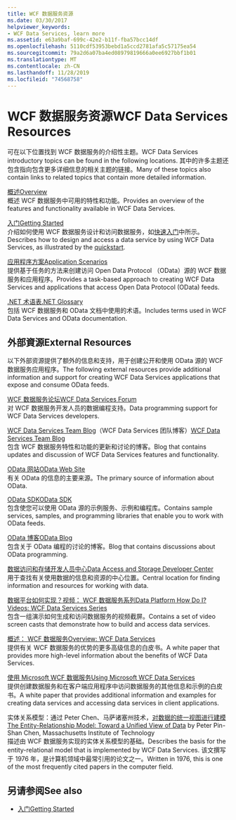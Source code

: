 ```yaml
---
title: WCF 数据服务资源
ms.date: 03/30/2017
helpviewer_keywords:
- WCF Data Services, learn more
ms.assetid: e63a9baf-699c-42e2-b11f-fba57bcc14df
ms.openlocfilehash: 5110cdf53953bebd1a5ccd2781afa5c57175ea54
ms.sourcegitcommit: 79a2d6a07ba4ed08979819666a0ee6927bbf1b01
ms.translationtype: MT
ms.contentlocale: zh-CN
ms.lasthandoff: 11/28/2019
ms.locfileid: "74568758"
---
```

# <a name="wcf-data-services-resources"></a><span data-ttu-id="7bdaa-102">WCF 数据服务资源</span><span class="sxs-lookup"><span data-stu-id="7bdaa-102">WCF Data Services Resources</span></span>
<span data-ttu-id="7bdaa-103">可在以下位置找到 WCF 数据服务的介绍性主题。</span><span class="sxs-lookup"><span data-stu-id="7bdaa-103">WCF Data Services introductory topics can be found in the following locations.</span></span> <span data-ttu-id="7bdaa-104">其中的许多主题还包含指向包含更多详细信息的相关主题的链接。</span><span class="sxs-lookup"><span data-stu-id="7bdaa-104">Many of these topics also contain links to related topics that contain more detailed information.</span></span>  
  
 [<span data-ttu-id="7bdaa-105">概述</span><span class="sxs-lookup"><span data-stu-id="7bdaa-105">Overview</span></span>](wcf-data-services-overview.md)  
 <span data-ttu-id="7bdaa-106">概述 WCF 数据服务中可用的特性和功能。</span><span class="sxs-lookup"><span data-stu-id="7bdaa-106">Provides an overview of the features and functionality available in WCF Data Services.</span></span>  
  
 [<span data-ttu-id="7bdaa-107">入门</span><span class="sxs-lookup"><span data-stu-id="7bdaa-107">Getting Started</span></span>](../adonet/ef/getting-started.md)  
 <span data-ttu-id="7bdaa-108">介绍如何使用 WCF 数据服务设计和访问数据服务，如[快速入门](quickstart-wcf-data-services.md)中所示。</span><span class="sxs-lookup"><span data-stu-id="7bdaa-108">Describes how to design and access a data service by using WCF Data Services, as illustrated by the [quickstart](quickstart-wcf-data-services.md).</span></span>  
  
 [<span data-ttu-id="7bdaa-109">应用程序方案</span><span class="sxs-lookup"><span data-stu-id="7bdaa-109">Application Scenarios</span></span>](application-scenarios-wcf-data-services.md)  
 <span data-ttu-id="7bdaa-110">提供基于任务的方法来创建访问 Open Data Protocol （OData）源的 WCF 数据服务和应用程序。</span><span class="sxs-lookup"><span data-stu-id="7bdaa-110">Provides a task-based approach to creating WCF Data Services and applications that access Open Data Protocol (OData) feeds.</span></span>  
  
 [<span data-ttu-id="7bdaa-111">.NET 术语表</span><span class="sxs-lookup"><span data-stu-id="7bdaa-111">.NET Glossary</span></span>](../../../standard/glossary.md)  
 <span data-ttu-id="7bdaa-112">包括 WCF 数据服务和 OData 文档中使用的术语。</span><span class="sxs-lookup"><span data-stu-id="7bdaa-112">Includes terms used in WCF Data Services and OData documentation.</span></span>  
  
## <a name="external-resources"></a><span data-ttu-id="7bdaa-113">外部資源</span><span class="sxs-lookup"><span data-stu-id="7bdaa-113">External Resources</span></span>  
 <span data-ttu-id="7bdaa-114">以下外部资源提供了额外的信息和支持，用于创建公开和使用 OData 源的 WCF 数据服务应用程序。</span><span class="sxs-lookup"><span data-stu-id="7bdaa-114">The following external resources provide additional information and support for creating WCF Data Services applications that expose and consume OData feeds.</span></span>  
  
 [<span data-ttu-id="7bdaa-115">WCF 数据服务论坛</span><span class="sxs-lookup"><span data-stu-id="7bdaa-115">WCF Data Services Forum</span></span>](https://go.microsoft.com/fwlink/?LinkId=150512)  
 <span data-ttu-id="7bdaa-116">对 WCF 数据服务开发人员的数据编程支持。</span><span class="sxs-lookup"><span data-stu-id="7bdaa-116">Data programming support for WCF Data Services developers.</span></span>  
  
 <span data-ttu-id="7bdaa-117">[WCF Data Services Team Blog](https://go.microsoft.com/fwlink/?LinkId=150511)（WCF Data Services 团队博客）</span><span class="sxs-lookup"><span data-stu-id="7bdaa-117">[WCF Data Services Team Blog](https://go.microsoft.com/fwlink/?LinkId=150511)</span></span>  
 <span data-ttu-id="7bdaa-118">包含 WCF 数据服务特性和功能的更新和讨论的博客。</span><span class="sxs-lookup"><span data-stu-id="7bdaa-118">Blog that contains updates and discussion of WCF Data Services features and functionality.</span></span>  
  
 [<span data-ttu-id="7bdaa-119">OData 网站</span><span class="sxs-lookup"><span data-stu-id="7bdaa-119">OData Web Site</span></span>](https://go.microsoft.com/fwlink/?LinkID=184554)  
 <span data-ttu-id="7bdaa-120">有关 OData 的信息的主要来源。</span><span class="sxs-lookup"><span data-stu-id="7bdaa-120">The primary source of information about OData.</span></span>  
  
 [<span data-ttu-id="7bdaa-121">OData SDK</span><span class="sxs-lookup"><span data-stu-id="7bdaa-121">OData SDK</span></span>](https://go.microsoft.com/fwlink/?LinkID=185248)  
 <span data-ttu-id="7bdaa-122">包含使您可以使用 OData 源的示例服务、示例和编程库。</span><span class="sxs-lookup"><span data-stu-id="7bdaa-122">Contains sample services, samples, and programming libraries that enable you to work with OData feeds.</span></span>  
  
 [<span data-ttu-id="7bdaa-123">OData 博客</span><span class="sxs-lookup"><span data-stu-id="7bdaa-123">OData Blog</span></span>](https://go.microsoft.com/fwlink/?LinkId=185868)  
 <span data-ttu-id="7bdaa-124">包含关于 OData 编程的讨论的博客。</span><span class="sxs-lookup"><span data-stu-id="7bdaa-124">Blog that contains discussions about OData programming.</span></span>  
  
 [<span data-ttu-id="7bdaa-125">数据访问和存储开发人员中心</span><span class="sxs-lookup"><span data-stu-id="7bdaa-125">Data Access and Storage Developer Center</span></span>](https://go.microsoft.com/fwlink/?LinkId=91903)  
 <span data-ttu-id="7bdaa-126">用于查找有关使用数据的信息和资源的中心位置。</span><span class="sxs-lookup"><span data-stu-id="7bdaa-126">Central location for finding information and resources for working with data.</span></span>  
  
 [<span data-ttu-id="7bdaa-127">数据平台如何实现？视频： WCF 数据服务系列</span><span class="sxs-lookup"><span data-stu-id="7bdaa-127">Data Platform How Do I? Videos: WCF Data Services Series</span></span>](https://go.microsoft.com/fwlink/?LinkId=124600)  
 <span data-ttu-id="7bdaa-128">包含一组演示如何生成和访问数据服务的视频截屏。</span><span class="sxs-lookup"><span data-stu-id="7bdaa-128">Contains a set of video screen casts that demonstrate how to build and access data services.</span></span>  
  
 [<span data-ttu-id="7bdaa-129">概述： WCF 数据服务</span><span class="sxs-lookup"><span data-stu-id="7bdaa-129">Overview: WCF Data Services</span></span>](https://go.microsoft.com/fwlink/?LinkID=131074)  
 <span data-ttu-id="7bdaa-130">提供有关 WCF 数据服务的优势的更多高级信息的白皮书。</span><span class="sxs-lookup"><span data-stu-id="7bdaa-130">A white paper that provides more high-level information about the benefits of WCF Data Services.</span></span>  
  
 [<span data-ttu-id="7bdaa-131">使用 Microsoft WCF 数据服务</span><span class="sxs-lookup"><span data-stu-id="7bdaa-131">Using Microsoft WCF Data Services</span></span>](https://go.microsoft.com/fwlink/?LinkID=131075)  
 <span data-ttu-id="7bdaa-132">提供创建数据服务和在客户端应用程序中访问数据服务的其他信息和示例的白皮书。</span><span class="sxs-lookup"><span data-stu-id="7bdaa-132">A white paper that provides additional information and examples for creating data services and accessing data services in client applications.</span></span>  
  
 <span data-ttu-id="7bdaa-133">实体关系模型：通过 Peter Chen、马萨诸塞州技术，[对数据的统一视图进行建模](https://go.microsoft.com/fwlink/?LinkId=91909)</span><span class="sxs-lookup"><span data-stu-id="7bdaa-133">[The Entity-Relationship Model: Toward a Unified View of Data](https://go.microsoft.com/fwlink/?LinkId=91909) by Peter Pin-Shan Chen, Massachusetts Institute of Technology</span></span>  
 <span data-ttu-id="7bdaa-134">描述由 WCF 数据服务实现的实体关系模型的基础。</span><span class="sxs-lookup"><span data-stu-id="7bdaa-134">Describes the basis for the entity-relational model that is implemented by WCF Data Services.</span></span> <span data-ttu-id="7bdaa-135">该文撰写于 1976 年，是计算机领域中最常引用的论文之一。</span><span class="sxs-lookup"><span data-stu-id="7bdaa-135">Written in 1976, this is one of the most frequently cited papers in the computer field.</span></span>  
  
## <a name="see-also"></a><span data-ttu-id="7bdaa-136">另请参阅</span><span class="sxs-lookup"><span data-stu-id="7bdaa-136">See also</span></span>

- [<span data-ttu-id="7bdaa-137">入门</span><span class="sxs-lookup"><span data-stu-id="7bdaa-137">Getting Started</span></span>](getting-started-with-wcf-data-services.md)
